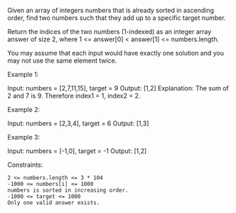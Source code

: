 Given an array of integers numbers that is already sorted in ascending order, find two numbers such that they add up to a specific target number.

Return the indices of the two numbers (1-indexed) as an integer array answer of size 2, where 1 <= answer[0] < answer[1] <= numbers.length.

You may assume that each input would have exactly one solution and you may not use the same element twice.

 

Example 1:

Input: numbers = [2,7,11,15], target = 9
Output: [1,2]
Explanation: The sum of 2 and 7 is 9. Therefore index1 = 1, index2 = 2.

Example 2:

Input: numbers = [2,3,4], target = 6
Output: [1,3]

Example 3:

Input: numbers = [-1,0], target = -1
Output: [1,2]

 

Constraints:

    2 <= numbers.length <= 3 * 104
    -1000 <= numbers[i] <= 1000
    numbers is sorted in increasing order.
    -1000 <= target <= 1000
    Only one valid answer exists.

